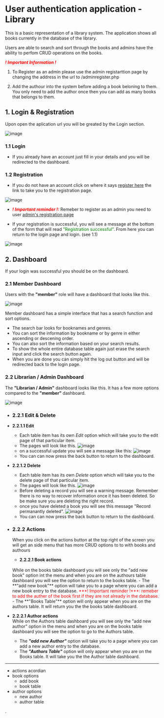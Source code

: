 # User authentication application - Library 

This is a basic representation of a library system. The application shows all books currently in the database of the library.

Users are able to search and sort through the books and admins have the ability to perfom CRUD operations on the books.

<span style="color:Red"> ***! Important Information !*** </span>
1. To Register as an admin please use the admin registarttion page by changing the address in the url to /adminregister.php

2. Add the authour into the system before adding a book beloning to them. You only need to add the author once then you can add as many books that belongs to them.

## 1. Login & Registration

Upon open the aplication url you will be greated by the Login section.

![image](/images/Project%20images/Obey%20Login.png)

### 1.1 Login 

- If you already have an account just fill in your details and you will be redirected to the dashboard.

### 1.2 Registration
- If you do not have an account click on where it says [register here](/register.php) the link to take you to the registration page.

![image](/images/Project%20images/edited/show%20registration.png)

- <span style="color:Red"> ***! Important reminder !:*** </span> Remeber to register as an admin you need to user [admin's registration page](/adminregister.php) 

- If your registration is successful, you will see a message at the bottom of the form that will read <span style="color:green">"Registration successful"</span>. From here you can return to the login page and login. (see 1.1)

![image](/images/Project%20images/edited/registration%20successful%20message.png)

## 2. Dashboard

If your login was successful you should be on the dashboard.

### 2.1 Member Dashboard

Users with the **"member"** role will have a dashboard that looks like this.

![image](/images/Project%20images/user%20dashboard%20-%20books.png)

Member dashboard has a simple interface that has a search function and sort options.

- The search bar looks for booknames and genres.
- You can sort the information by bookname or by genre in either ascending or descening order.
- You can also sort the information based on your search results.
- To show the whole entire database table again just erase the search input and click the search button again.
- When you are done you can simply hit the log out button and will be redirected back to the login page.

### 2.2 Librarian / Admin Dashboard

The **"Librarian / Admin"** dashboard looks like this. It has a few more options compared to the **"member"** dashboard.

![image](/images/Project%20images/admin%20dashborad%20-%20books.png)

- ### 2.2.1 Edit & Delete
- **2.2.1.1 Edit**

    - Each table item has its own *Edit* option which will take you to the edit page of that particular item.
    - The pages will look like this.
    ![image](/images/Project%20images/Edit%20Book.png)
    - on a successful update you will see a message like this:
    ![image](/images/Project%20images/edited/successful%20edit.png)
    - You can can now press the back button to return to the dashboard.
    
- **2.2.1.2 Delete**

    - Each table item has its own *Delete* option which will take you to the delete page of that particular item.
    - The pages will look like this.
    ![image](/images/Project%20images/Delete%20Books.png)
    - Before deleting a record you will see a warning message. Remember there is no way to recover information once it has been deleted. So be make sure you are deleting the right record.
    - once you have deleted a book you will see this message "Record permanantly deleted".
    ![image](/images/Project%20images/edited/successful%20delete.png)
    - You can can now press the back button to return to the dashboard.
  
- ### 2.2.2 Actions
    When you click on the actions button at the top right of the screen you will get an side menu that has more CRUD options to to with books and authours
    - **2.2.2.1 Book actions**
    <br>
    While on the books table dashboard you will see only the "add new book" option int the menu and when you are on the authours table dashboard you will see the option to return to the books table.
    - The **"add new book"** option will take you to a page where you can add a new book entry to the database. <span style="color:Red"> ***! Important reminder !***: remeber to add the auther of the book first if they are not already in the database. </span>
    - The **"Books Table"** option will only appear when you are on the authors table. It will return you the the books table dashboard.

 - **2.2.2.1 Author actions**
    <br>
    While on the Authors table dashboard you will see only the "add new author" option in the menu and when you are on the books table dashboard you will see the option to go to the Authors table.
    - The ***"add new Author"*** option will take you to a page where you can add a new author entry to the database.
    - The ***"Authors Table"*** option will only appear when you are on the Books table. It will take you the the Author table dashboard.
     




***
- actions acordian
- book options
    - add book
    - book table
- author options
    - new author
    - author table



















.